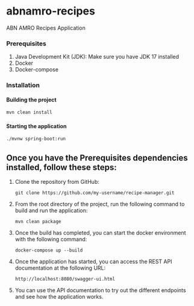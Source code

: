 # abnamro-recipes
ABN AMRO Recipes Application

### Prerequisites
1. Java Development Kit (JDK): Make sure you have JDK 17 installed
2. Docker
3. Docker-compose

### Installation

#### Building the project
```sh
mvn clean install
```

#### Starting the application
```sh
./mvnw spring-boot:run
```
## Once you have the Prerequisites dependencies installed, follow these steps:

1. Clone the repository from GitHub:
    ```
    git clone https://github.com/my-username/recipe-manager.git
    ```
2. From the root directory of the project, run the following command to build and run the application:
    ```shell
    mvn clean package
    ```
3. Once the build has completed, you can start the docker environment with the following command:
    ```shell
    docker-compose up --build
    ```
4. Once the application has started, you can access the REST API documentation at the following URL:
    ```
    http://localhost:8080/swagger-ui.html
    ```
5. You can use the API documentation to try out the different endpoints and see how the application works.


